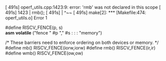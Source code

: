 [  491s] operf_utils.cpp:1423:9: error: 'rmb' was not declared in this scope
[  491s]  1423 |         rmb();
[  491s]       |         ^~~
[  491s] make[2]: *** [Makefile:474: operf_utils.o] Error 1

#define RISCV_FENCE(p, s) \
	__asm__ __volatile__ ("fence " #p "," #s : : : "memory")

/* These barriers need to enforce ordering on both devices or memory. */
#define mb()		RISCV_FENCE(iorw,iorw)
#define rmb()		RISCV_FENCE(ir,ir)
#define wmb()		RISCV_FENCE(ow,ow)
